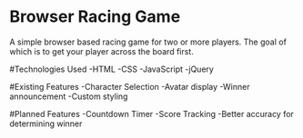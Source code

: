 # Browser Racing Game
A simple browser based racing game for two or more players. The goal of which is to get your player across the board first.

#Technologies Used
-HTML
-CSS
-JavaScript
-jQuery

#Existing Features
-Character Selection
-Avatar display
-Winner announcement
-Custom styling

#Planned Features
-Countdown Timer
-Score Tracking
-Better accuracy for determining winner

